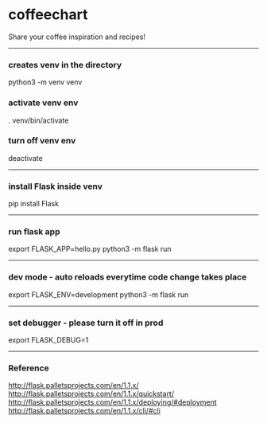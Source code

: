 # coffeechart
Share your coffee inspiration and recipes!

-------------------------------------------

### creates venv in the directory
python3 -m venv venv

### activate venv env
. venv/bin/activate

### turn off venv env
deactivate

-------------------------------------------

### install Flask inside venv
pip install Flask

-------------------------------------------

### run flask app

export FLASK_APP=hello.py
python3 -m flask run

-------------------------------------------

### dev mode - auto reloads everytime code change takes place
export FLASK_ENV=development
python3 -m flask run

-------------------------------------------

### set debugger - please turn it off in prod
export FLASK_DEBUG=1

-------------------------------------------

### Reference
http://flask.palletsprojects.com/en/1.1.x/
http://flask.palletsprojects.com/en/1.1.x/quickstart/
http://flask.palletsprojects.com/en/1.1.x/deploying/#deployment
http://flask.palletsprojects.com/en/1.1.x/cli/#cli